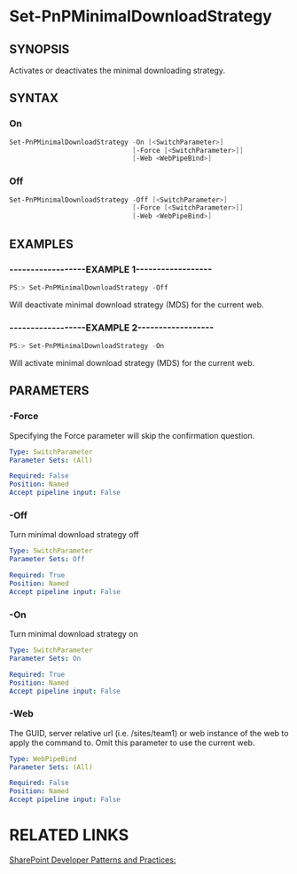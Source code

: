 # Set-PnPMinimalDownloadStrategy

## SYNOPSIS
Activates or deactivates the minimal downloading strategy.

## SYNTAX 

### On
```powershell
Set-PnPMinimalDownloadStrategy -On [<SwitchParameter>]
                               [-Force [<SwitchParameter>]]
                               [-Web <WebPipeBind>]
```


### Off
```powershell
Set-PnPMinimalDownloadStrategy -Off [<SwitchParameter>]
                               [-Force [<SwitchParameter>]]
                               [-Web <WebPipeBind>]
```


## EXAMPLES

### ------------------EXAMPLE 1------------------
```powershell
PS:> Set-PnPMinimalDownloadStrategy -Off
```

Will deactivate minimal download strategy (MDS) for the current web.

### ------------------EXAMPLE 2------------------
```powershell
PS:> Set-PnPMinimalDownloadStrategy -On
```

Will activate minimal download strategy (MDS) for the current web.

## PARAMETERS

### -Force
Specifying the Force parameter will skip the confirmation question.

```yaml
Type: SwitchParameter
Parameter Sets: (All)

Required: False
Position: Named
Accept pipeline input: False
```

### -Off
Turn minimal download strategy off

```yaml
Type: SwitchParameter
Parameter Sets: Off

Required: True
Position: Named
Accept pipeline input: False
```

### -On
Turn minimal download strategy on

```yaml
Type: SwitchParameter
Parameter Sets: On

Required: True
Position: Named
Accept pipeline input: False
```

### -Web
The GUID, server relative url (i.e. /sites/team1) or web instance of the web to apply the command to. Omit this parameter to use the current web.

```yaml
Type: WebPipeBind
Parameter Sets: (All)

Required: False
Position: Named
Accept pipeline input: False
```

# RELATED LINKS

[SharePoint Developer Patterns and Practices:](http://aka.ms/sppnp)